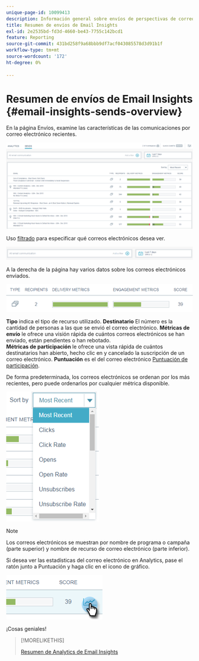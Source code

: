 ```yaml
---
unique-page-id: 10099413
description: Información general sobre envíos de perspectivas de correo electrónico - Documentos de Marketo - Documentación del producto
title: Resumen de envíos de Email Insights
exl-id: 2e2535bd-fd3d-4660-be43-7755c142bcd1
feature: Reporting
source-git-commit: 431bd258f9a68bbb9df7acf043085578d3d91b1f
workflow-type: tm+mt
source-wordcount: '172'
ht-degree: 0%

---
```


# Resumen de envíos de Email Insights {#email-insights-sends-overview}

En la página Envíos, examine las características de las comunicaciones por correo electrónico recientes.

![](assets/one.png)

Uso [filtrado](/help/marketo/product-docs/reporting/email-insights/filtering-in-email-insights.md) para especificar qué correos electrónicos desea ver.

![](assets/filtering.png)

A la derecha de la página hay varios datos sobre los correos electrónicos enviados.

![](assets/two-1.png)

**Tipo** indica el tipo de recurso utilizado.
**Destinatario** El número es la cantidad de personas a las que se envió el correo electrónico.
**Métricas de envío** le ofrece una visión rápida de cuántos correos electrónicos se han enviado, están pendientes o han rebotado.\
**Métricas de participación** le ofrece una vista rápida de cuántos destinatarios han abierto, hecho clic en y cancelado la suscripción de un correo electrónico.
**Puntuación** es el del correo electrónico [Puntuación de participación](/help/marketo/product-docs/email-marketing/drip-nurturing/reports-and-notifications/understanding-the-engagement-score.md).

De forma predeterminada, los correos electrónicos se ordenan por los más recientes, pero puede ordenarlos por cualquier métrica disponible.

![](assets/three-1.png)

>[!NOTE]
>
>Los correos electrónicos se muestran por nombre de programa o campaña (parte superior) y nombre de recurso de correo electrónico (parte inferior).

Si desea ver las estadísticas del correo electrónico en Analytics, pase el ratón junto a Puntuación y haga clic en el icono de gráfico.

![](assets/five.png)

¡Cosas geniales!

>[!MORELIKETHIS]
>
>[Resumen de Analytics de Email Insights](/help/marketo/product-docs/reporting/email-insights/email-insights-analytics-overview.md)
